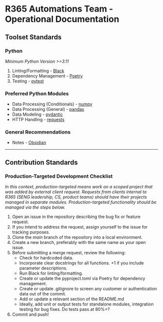 # R365 Automations Team - Operational Documentation

## Toolset Standards 

### Python

*_Minimum Python Version >=3.11_*
1. Linting/Formatting - [Black](https://black.readthedocs.io/en/stable/index.html)
2. Dependency Management - [Poetry](https://python-poetry.org/)
3. Testing - [pytest](https://docs.pytest.org/en/stable/)

### Preferred Python Modules 
  * Data Processing (Conditionals) - [numpy](https://numpy.org/doc/stable/)
  * Data Processing (General) - [pandas](https://pandas.pydata.org/docs/)
  * Data Modeling - [pydantic](https://docs.pydantic.dev/latest/)
  * HTTP Handling - [requests](https://pypi.org/project/requests/)

### General Recommendations
  * Notes - [Obsidian](https://obsidian.md/)

---------------------------------------------------------------------------------------------------------------------------------------------------------------------------------------


## Contribution Standards

### Production-Targeted Development Checklist
_In this context, production-targeted means work on a scoped project that was added by external client request._ 
_Requests from clients internal to R365 (SENG leadership, CS, product teams) should have their projects managed in separate modules._
_Production-targeted functionality should be managed via the steps below._
1. Open an issue in the repository describing the bug fix or feature request.
2. If you intend to address the request, assign yourself to the issue for tracking purposes.
3. Clone the *_main_* branch of the repository into a local environment.
4. Create a new branch, preferably with the same name as your open issue.
5. Before submitting a merge request, review the following:
      * Check for hardcoded data.
      * Incorporate clear docstrings for all functions. +1 if you include parameter descriptions.
      * Run Black for linting/formatting.
      * Create or update the pyproject.toml via Poetry for dependency management.
      * Create or update .gitignore to screen any customer or authentication data out of the commit.
      * Add or update a relevant section of the README.md
      * Ideally, add unit or output tests for standalone modules, integration testing for bug fixes. Do tests pass at 80%+?
6. Commit and push! 
